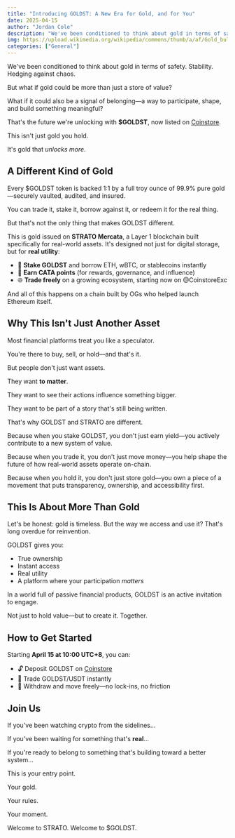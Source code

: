 ```yaml
---
title: "Introducing GOLDST: A New Era for Gold, and for You"
date: 2025-04-15
author: "Jordan Cole"
description: "We've been conditioned to think about gold in terms of safety. Stability. Hedging against chaos. But what if gold could be more than just a store of value?"
img: https://upload.wikimedia.org/wikipedia/commons/thumb/a/af/Gold_bullion_bars.jpg/1024px-Gold_bullion_bars.jpg
categories: ["General"]
---
```


We've been conditioned to think about gold in terms of safety. Stability. Hedging against chaos.

But what if gold could be more than just a store of value?

What if it could also be a signal of belonging—a way to participate, shape, and build something meaningful?

That's the future we're unlocking with **$GOLDST**, now listed on [Coinstore](https://www.coinstore.com/spot/GOLDSTUSDT?ts=1744731556277).

This isn't just gold you hold.

It's gold that _unlocks more_.

## A Different Kind of Gold

Every $GOLDST token is backed 1:1 by a full troy ounce of 99.9% pure gold—securely vaulted, audited, and insured.

You can trade it, stake it, borrow against it, or redeem it for the real thing.

But that's not the only thing that makes GOLDST different.

This is gold issued on **STRATO Mercata**, a Layer 1 blockchain built specifically for real-world assets. It's designed not just for digital storage, but for **real utility**:

- 🔁 **Stake GOLDST** and borrow ETH, wBTC, or stablecoins instantly
- 🎯 **Earn CATA points** (for rewards, governance, and influence)
- 🌐 **Trade freely** on a growing ecosystem, starting now on @CoinstoreExc

And all of this happens on a chain built by OGs who helped launch Ethereum itself.

## Why This Isn't Just Another Asset

Most financial platforms treat you like a speculator.

You're there to buy, sell, or hold—and that's it.

But people don't just want assets.

They want **to matter**.

They want to see their actions influence something bigger.

They want to be part of a story that's still being written.

That's why GOLDST and STRATO are different.

Because when you stake GOLDST, you don't just earn yield—you actively contribute to a new system of value.

Because when you trade it, you don't just move money—you help shape the future of how real-world assets operate on-chain.

Because when you hold it, you don't just store gold—you own a piece of a movement that puts transparency, ownership, and accessibility first.

## This Is About More Than Gold

Let's be honest: gold is timeless. But the way we access and use it? That's long overdue for reinvention.

GOLDST gives you:

- True ownership
- Instant access
- Real utility
- A platform where your participation _matters_

In a world full of passive financial products, GOLDST is an active invitation to engage.

Not just to hold value—but to create it. Together.

## How to Get Started

Starting **April 15 at 10:00 UTC+8**, you can:

- 🔓 Deposit GOLDST on [Coinstore](https://www.coinstore.com/)
- 🔄 Trade GOLDST/USDT instantly
- 💸 Withdraw and move freely—no lock-ins, no friction

## Join Us

If you've been watching crypto from the sidelines…

If you've been waiting for something that's **real**…

If you're ready to belong to something that's building toward a better system…

This is your entry point.

Your gold.

Your rules.

Your moment.

Welcome to STRATO. Welcome to $GOLDST.
